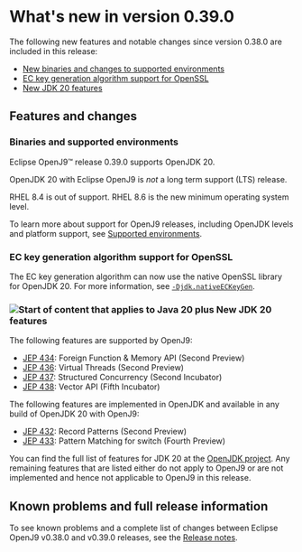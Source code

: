<!--
* Copyright (c) 2017, 2025 IBM Corp. and others
*
* This program and the accompanying materials are made
* available under the terms of the Eclipse Public License 2.0
* which accompanies this distribution and is available at
* https://www.eclipse.org/legal/epl-2.0/ or the Apache
* License, Version 2.0 which accompanies this distribution and
* is available at https://www.apache.org/licenses/LICENSE-2.0.
*
* This Source Code may also be made available under the
* following Secondary Licenses when the conditions for such
* availability set forth in the Eclipse Public License, v. 2.0
* are satisfied: GNU General Public License, version 2 with
* the GNU Classpath Exception [1] and GNU General Public
* License, version 2 with the OpenJDK Assembly Exception [2].
*
* [1] https://www.gnu.org/software/classpath/license.html
* [2] https://openjdk.org/legal/assembly-exception.html
*
* SPDX-License-Identifier: EPL-2.0 OR Apache-2.0 OR GPL-2.0-only WITH Classpath-exception-2.0 OR GPL-2.0-only WITH OpenJDK-assembly-exception-1.0
-->

# What's new in version 0.39.0

The following new features and notable changes since version 0.38.0 are included in this release:

- [New binaries and changes to supported environments](#binaries-and-supported-environments)
- [EC key generation algorithm support for OpenSSL](#ec-key-generation-algorithm-support-for-openssl)
- [New JDK 20 features](#new-jdk-20-features)

## Features and changes

### Binaries and supported environments

Eclipse OpenJ9&trade; release 0.39.0 supports OpenJDK 20.

OpenJDK 20 with Eclipse OpenJ9 is *not* a long term support (LTS) release.

RHEL 8.4 is out of support. RHEL 8.6 is the new minimum operating system level.

To learn more about support for OpenJ9 releases, including OpenJDK levels and platform support, see [Supported environments](openj9_support.md).

### EC key generation algorithm support for OpenSSL

The EC key generation algorithm can now use the native OpenSSL library for OpenJDK 20. For more information, see [`-Djdk.nativeECKeyGen`](djdknativeeckeygen.md).

### ![Start of content that applies to Java 20 plus](cr/java20plus.png) New JDK 20 features

The following features are supported by OpenJ9:

- [JEP 434](https://openjdk.java.net/jeps/434): Foreign Function & Memory API (Second Preview)
- [JEP 436](https://openjdk.java.net/jeps/436): Virtual Threads (Second Preview)
- [JEP 437](https://openjdk.java.net/jeps/437): Structured Concurrency (Second Incubator)
- [JEP 438](https://openjdk.java.net/jeps/438): Vector API (Fifth Incubator)

The following features are implemented in OpenJDK and available in any build of OpenJDK 20 with OpenJ9:

- [JEP 432](https://openjdk.java.net/jeps/432): Record Patterns (Second Preview)
- [JEP 433](https://openjdk.java.net/jeps/433): Pattern Matching for switch (Fourth Preview)

You can find the full list of features for JDK 20 at the [OpenJDK project](https://openjdk.org/projects/jdk/20/).
Any remaining features that are listed either do not apply to OpenJ9 or are not implemented and hence not applicable to OpenJ9 in this release.

## Known problems and full release information

To see known problems and a complete list of changes between Eclipse OpenJ9 v0.38.0 and v0.39.0 releases, see the [Release notes](https://github.com/eclipse-openj9/openj9/blob/master/doc/release-notes/0.39/0.39.md).

<!-- ==== END OF TOPIC ==== version0.39.md ==== -->
